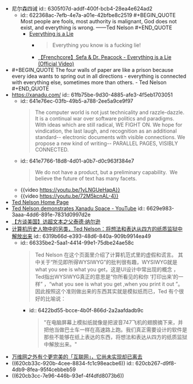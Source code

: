 - 尼尔森四诫
  id:: 6305f07d-addf-400f-bcb4-28ea4e624ad2
	- id:: 622368ac-7efb-4e7a-a01e-42bfbe8c2519
	  #+BEGIN_QUOTE
	  Most people are fools, most authority is malignant, God does not exist, and everything is wrong. ——Ted Nelson
	  #+END_QUOTE
		- [Everything is a Lie](https://music.163.com/song?id=1848694394&userid=77770261)
			- >Everything you know is a fucking lie!
			- [【Frenchcore】Sefa & Dr. Peacock - Everything is a Lie (Official Video)](https://www.bilibili.com/video/BV1HA411G7es)
- #+BEGIN_QUOTE
  The four walls of paper are like a prison because every idea wants to spring out in all directions - everything is connected with everything else, sometimes more than others. - Ted Nelson
  #+END_QUOTE
- https://xanadu.com/
  id:: 61fb75be-9d30-4885-afe3-4f5eb1703051
	- id:: 641e76ec-03fb-49b5-a788-2ee5a9ce9f97
	  >The computer world is not just technicality and razzle-dazzle.  It is a continual war over software politics and paradigms.  With ideas which are still radical, WE FIGHT ON.
	  We hope for vindication, the last laugh, and recognition as an additional standard-- electronic documents with visible connections.
	  We propose a new kind of writing-- PARALLEL PAGES, VISIBLY CONNECTED.
	- id:: 641e7766-18d8-4d01-a0b7-d0c963f384e7
	  >We do not have a product, but a preliminary capability.  We believe the future of text has many facets.
	- {{video https://youtu.be/1yLNGUeHapA}}
	- {{video https://youtu.be/72M5kcnAL-4}}
- [Ted Nelson Home Page](http://hyperland.com/)
- [Ted Nelson demonstrates Xanadu Space - YouTube](https://www.youtube.com/watch?v=En_2T7KH6RA)
  id:: 6629e983-3aaa-4dd6-891e-7831d0997d2e
- [【方谈美国】访超文本之父泰德·纳尔逊 ](https://www.sohu.com/a/161734915_152590)
- [计算机历史人物中的另类，Ted Nelson：将想法和表达从四方的纸质监狱中解放出来](https://www.huxiu.com/article/115607.html)
  id:: 6319b66d-e393-48d6-840a-909b9914ea49
	- id:: 66335be2-5aa1-4414-99e1-75dbe24ae58c
	  >Ted Nelson 在这个页面里介绍了计算机范式里的虚假和谎言。 其中关于“所见即所得WYSIWYG”的批判很有趣，WYSIWYG就是what you see is what you get，这是UI设计中常出现的概念 ，Ted指出WYSIWYG真正的意思是“你所看见的和你 ‘打印出来’的一样” ，“what you see is what you get ,when you print it out ”。因此按照这个准则做出来的东西其实就是模拟纸而已，Ted 有个很好的比喻说：
		- id:: 6422bd55-bcce-4b0f-866d-2a2aafdadb9c
		  >"在电脑屏幕上模拟纸就像是把波音747飞机的翅膀摘下来，并把他当做巴士车一样在高速路上跑。我们真正需要设计的软件是那些不能够在纸上表达的东西，将想法和表达从四方的纸质监狱中解放出来。"
- [万维网之外有个更完美的「互联网」，它尚未实现却已离去](https://zhuanlan.zhihu.com/p/22030686)
- ((620cb33c-920b-4cee-8834-fc1c98eacbe6))
  id:: 620cb267-d9f8-4db9-8fea-95f4cebbeb59
- ((620cb3cc-7e96-446b-93ef-4f4dfd8073b6))